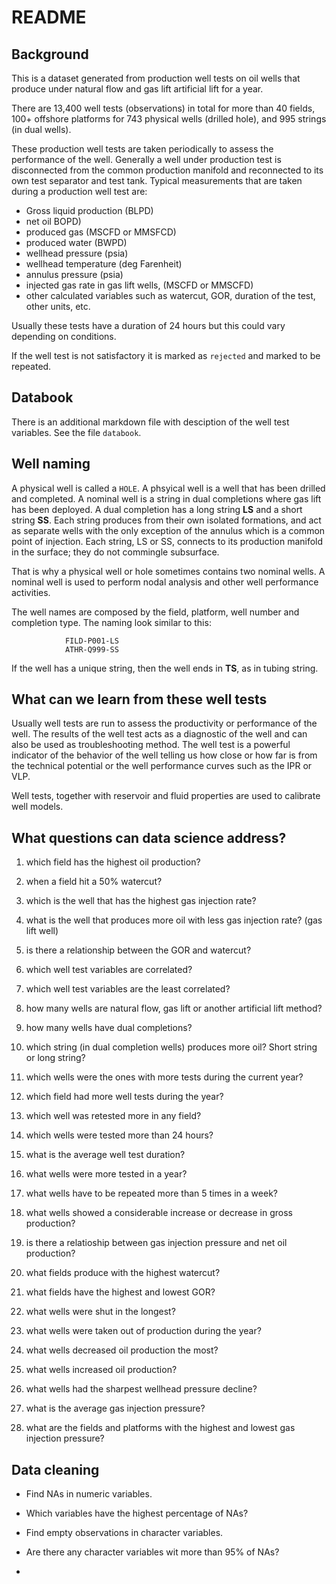 # README



## Background

This is a dataset generated from production well tests on oil wells that produce under natural flow and gas lift artificial lift for a year.

There are 13,400 well tests (observations) in total for more than 40 fields, 100+ offshore platforms for 743 physical wells (drilled hole), and 995 strings (in dual wells).

These production well tests are taken periodically to assess the performance of the well. Generally a well under production test is disconnected from the common production manifold and reconnected to its own test separator and test tank. Typical measurements that are taken during a production well test are:

* Gross liquid production (BLPD)
* net oil BOPD)
* produced gas (MSCFD or MMSFCD)
* produced water (BWPD)
* wellhead pressure (psia)
* wellhead temperature (deg Farenheit)
* annulus pressure (psia)
* injected gas rate in gas lift wells, (MSCFD or MMSCFD)
* other calculated variables such as watercut, GOR, duration of the test, other units, etc.

Usually these tests have a duration of 24 hours but this could vary depending on conditions.

If the well test is not satisfactory it is marked as `rejected` and marked to be repeated. 

## Databook
There is an additional markdown file with desciption of the well test variables.
See the file `databook`.


## Well naming
A physical well is called a `HOLE`. A phsyical well is a well that has been drilled and completed. A nominal well is a string in dual completions where gas lift has been deployed. A dual completion has a long string **LS** and a short string **SS**. Each string produces from their own isolated formations, and act as separate wells with the only exception of the annulus which is a common point of injection. Each string, LS or SS, connects to its production manifold in the surface; they do not commingle subsurface.

That is why a physical well or hole sometimes contains two nominal wells. A nominal well is used to perform nodal analysis and other well performance activities.

The well names are composed by the field, platform, well number and completion type. The naming look similar to this:

                FILD-P001-LS
                ATHR-Q999-SS
                
If the well has a unique string, then the well ends in **TS**, as in tubing string.


## What can we learn from these well tests
Usually well tests are run to assess the productivity or performance of the well. The results of the well test acts as a diagnostic of the well and can also be used as troubleshooting method. The well test is a powerful indicator of the behavior of the well telling us how close or how far is from the technical potential or the well performance curves such as the IPR or VLP.

Well tests, together with reservoir and fluid properties are used to calibrate well models.



## What questions can data science address?

1. which field has the highest oil production?

2. when a field hit a 50% watercut?

3. which is the well that has the highest gas injection rate?

4. what is the well that produces more oil with less gas injection rate? (gas lift well)

5. is there a relationship between the GOR and watercut?

6. which well test variables are correlated?

7. which well test variables are the least correlated?

8. how many wells are natural flow, gas lift or another artificial lift method?

9. how many wells have dual completions?

10. which string (in dual completion wells) produces more oil? Short string or long string?

11. which wells were the ones with more tests during the current year?

12. which field had more well tests during the year?

13. which well was retested more in any field?

14. which wells were tested more than 24 hours?

15. what is the average well test duration?

16. what wells were more tested in a year?

17. what wells have to be repeated more than 5 times in a week?

18. what wells showed a considerable increase or decrease in gross production?

19. is there a relatioship between gas injection pressure and net oil production?

20. what fields produce with the highest watercut?

21. what fields have the highest and lowest GOR?

22. what wells were shut in the longest?

23. what wells were taken out of production during the year?

24. what wells decreased oil production the most?

25. what wells increased oil production?

26. what wells had the sharpest wellhead pressure decline?

27. what is the average gas injection pressure?

28. what are the fields and platforms with the highest and lowest gas injection pressure?

## Data cleaning

* Find NAs in numeric variables.

* Which variables have the highest percentage of NAs?

* Find empty observations in character variables. 

* Are there any character variables wit more than 95% of NAs?

* 

